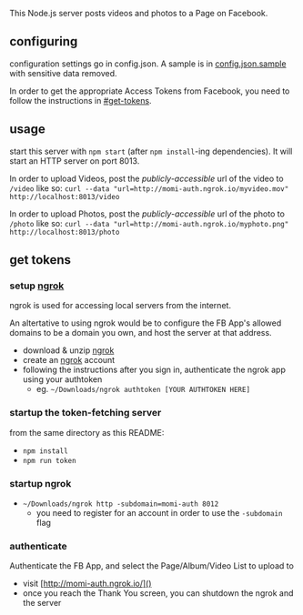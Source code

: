 This Node.js server posts videos and photos to a Page on Facebook.

## configuring

configuration settings go in config.json. 
A sample is in [config.json.sample]() with sensitive data removed.

In order to get the appropriate Access Tokens from Facebook, 
you need to follow the instructions in [#get-tokens]().

## usage

start this server with `npm start` (after `npm install`-ing dependencies). 
It will start an HTTP server on port 8013.

In order to upload Videos, post the _publicly-accessible_ url of the video to 
`/video` like so: 
`curl --data "url=http://momi-auth.ngrok.io/myvideo.mov" http://localhost:8013/video`

In order to upload Photos, post the _publicly-accessible_ url of the photo to
`/photo` like so: 
`curl --data "url=http://momi-auth.ngrok.io/myphoto.png" http://localhost:8013/photo`

## get tokens

### setup [ngrok](https://ngrok.com/)

ngrok is used for accessing local servers from the internet. 

An altertative to using ngrok would be to configure the FB App's 
allowed domains to be a domain you own, and host the server at that address.

* download & unzip [ngrok](https://ngrok.com/download)
* create an [ngrok](https://ngrok.com/) account
* following the instructions after you sign in, authenticate the ngrok app using your authtoken
    - eg. `~/Downloads/ngrok authtoken [YOUR AUTHTOKEN HERE]`

### startup the token-fetching server

from the same directory as this README:

* `npm install`
* `npm run token`

### startup ngrok

* `~/Downloads/ngrok http -subdomain=momi-auth 8012`
    - you need to register for an account in order to use the `-subdomain` flag

### authenticate

Authenticate the FB App, and select the Page/Album/Video List to upload to

* visit [http://momi-auth.ngrok.io/]()
* once you reach the Thank You screen, 
you can shutdown the ngrok and the server
